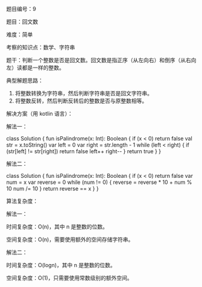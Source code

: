题目编号：9

题目：回文数

难度：简单

考察的知识点：数学、字符串

题干：判断一个整数是否是回文数。回文数是指正序（从左向右）和倒序（从右向左）读都是一样的整数。

典型解题思路：

1. 将整数转换为字符串，然后判断字符串是否是回文字符串。
2. 将整数反转，然后判断反转后的整数是否与原整数相等。

解决方案（用 kotlin 语言）：

解法一：

class Solution {
    fun isPalindrome(x: Int): Boolean {
        if (x < 0) return false
        val str = x.toString()
        var left = 0
        var right = str.length - 1
        while (left < right) {
            if (str[left] != str[right]) return false
            left++
            right--
        }
        return true
    }
}

解法二：

class Solution {
    fun isPalindrome(x: Int): Boolean {
        if (x < 0) return false
        var num = x
        var reverse = 0
        while (num != 0) {
            reverse = reverse * 10 + num % 10
            num /= 10
        }
        return reverse == x
    }
}

算法复杂度：

解法一：

时间复杂度：O(n)，其中 n 是整数的位数。

空间复杂度：O(n)，需要使用额外的空间存储字符串。

解法二：

时间复杂度：O(logn)，其中 n 是整数的位数。

空间复杂度：O(1)，只需要使用常数级别的额外空间。